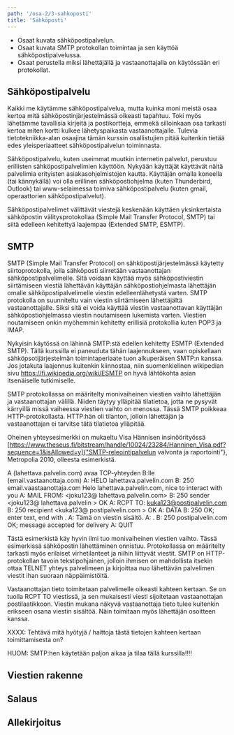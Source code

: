 ```yaml
---
path: '/osa-2/3-sahkoposti'
title: 'Sähköposti'
---
```


<text-box variant='learningObjectives' name='Oppimistavoitteet'>

- Osaat kuvata sähköpostipalvelun.
- Osaat kuvata SMTP protokollan toimintaa ja sen käyttöä sähköpostipalvelussa.
- Osaat perustella miksi lähettäjällä ja vastaanottajalla on käytössään eri protokollat.

</text-box>

<quiz id="38dcffe8-2431-4357-ba9c-1d1405abff5d"></quiz>

## Sähköpostipalvelu

Kaikki me käytämme sähköpostipalvelua, mutta kuinka moni meistä osaa kertoa mitä sähköpostinjärjestelmässä oikeasti tapahtuu. Toki myös lähetämme tavallisia kirjeitä ja postikortteja, emmekä silloinkaan osa tarkasti kertoa miten kortti kulkee lähetyspaikasta vastaanottajalle. Tulevia tietotekniikka-alan osaajina tämän kurssin osallistujien pitää kuitenkin tietää edes yleisperiaatteet sähköpostipalvelun toiminnasta.

Sähköpostipalvelu, kuten useimmat muutkin internetin palvelut, perustuu erillisten sähköpostipalvelimien käyttöön. Nykyään käyttäjät käyttävät näitä palvelimia erityisten asiakasohjelmistojen kautta. Käyttäjän omalla koneella (tai kännykällä) voi olla erillinen sähköpostiohjelma (kuten Thunderbird, Outlook) tai www-selaimessa toimiva sähköpostipalvelu (kuten gmail, operaattorien sähköpostipalvelut). 

Sähköpostipalvelimet välittävät viestejä keskenään käyttäen yksinkertaista sähköpostin välitysprotokollaa (Simple Mail Transfer Protocol, SMTP) tai siitä edelleen kehitettyä laajempaa (Extended SMTP, ESMTP).




## SMTP

SMTP (Simple Mail Transfer Protocol) on sähköpostijärjestelmässä käytetty siirtoprotokolla, jolla sähköposti siirretään vastaanottajan sähköpostipalvelimelle. Sitä voidaan käyttää myös sähköpostiviestin siirtämiseen viestiä lähettävän käyttäjän sähköpostiohjelmasta lähettäjän omalle sähköpostipalvelimelle viestin edelleenlähetystä varten. SMTP protokolla on suunniteltu vain viestin siirtämiseen lähettäjältä vastaanottajalle.  Siksi sitä ei voida käyttää viestin vastaanottavan käyttäjän sähköpostiohjelmassa viestin noutamiseen lukemista varten. Viestien noutamiseen onkin myöhemmin kehitetty erillisiä protokollia kuten POP3 ja IMAP.

Nykyisin käytössä on lähinnä SMTP:stä edellen kehitetty ESMTP (Extended SMTP).  Tällä kurssilla ei paneuduta tähän laajennukseen, vaan opiskellaan sähköpsotijärjestelmän toimintaperiaate tuon alkuperäisen SMTP:n kanssa. Jos jotakuta laajennus kuitenkin kiinnostaa, niin suomenkielinen wikipedian sivu https://fi.wikipedia.org/wiki/ESMTP on hyvä lähtökohta asian itsenäiselle tutkimiselle.

SMTP protokollassa on määritelty monivaiheinen viestien vaihto lähettäjän ja vastaanottajan välillä. Niiden täytyy ylläpitää tilatietoa, jotta ne pysyvät kärryillä missä vaiheessa viestien vaihto on menossa. Tässä SMTP poikkeaa HTTP-protokollasta. HTTP:hän oli tilanton, jolloin lähettäjän ja vastaanottajan ei tarvitse tätä tilatietoa ylläpitää.

Oheinen yhteysesimerkki on mukaeltu Visa Hännisen insinöörityössä  [https://www.theseus.fi/bitstream/handle/10024/23284/Hanninen_Visa.pdf?sequence=1&isAllowed=y]{"SMTP-releointipalvelun valvonta ja raportointi"}, Metropolia 2010, olleesta esimerkistä.

A (lahettava.palvelin.com) avaa TCP-yhteyden B:lle (email.vastaanottaja.com)
A:   HELO lahettava.palvelin.com
B:   250 email.vaastaanottaja.com Helo lahettava.palvelin.com, nice to interact with you
A:   MAIL FROM: <joku123@ lahettava.palvelin.com>
B:   250 sender <joku123@ lahettava.palvelin > OK
A:   RCPT TO: <kuka123@postipalvelin.com>
B:   250 recipient <kuka123@ postipalvelin.com > OK
A:   DATA
B:   250 OK; enter text, end with .
A:   Tämä on viestin sisältö.
A:   .
B:   250 postipalvelin.com OK; message accepted for delivery
A:   QUIT

Tästä esimerkistä käy hyvin ilmi tuo monivaiheinen viestien vaihto. Tässä esimerkissä sähköpostin lähettäminen onnistuu. Protokollassa on määritelty tarkasti myös erilaiset virhetilanteet ja niihin liittyvät viestit. SMTP on HTTP-protokollan tavoin tekstipohjainen, jolloin ihmisen on mahdollista itsekin ottaa TELNET yhteys palvelimeen ja kirjoittaa nuo lähettävän palvelimen viestit ihan suoraan näppäimistöltä. 

Vastaanottajan tieto toimitetaan palvelimelle oikeasti kahteen kertaan. Se on tuolla RCPT TO viestissä, ja sen mukaisesti viesti sijoitetaan vastaanottajan postilaatikkoon. Viestin mukana näkyvä vastaanottaja tieto tulee kuitenkin erikseen osana viestin sisältöä. Näin toimitaan myös lähettäjän osoitteen kanssa.

XXXX: Tehtävä mitä hyötyjä / haittoja tästä tietojen kahteen kertaan toimittamisesta on?



HUOM: SMTP:hen käytetään paljon aikaa ja tilaa tällä kurssilla!!!!


## Viestien rakenne



##  Salaus


## Allekirjoitus
